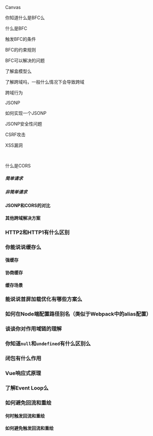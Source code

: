 Canvas

你知道什么是BFC么

什么是BFC

触发BFC的条件

BFC的约束规则

BFC可以解决的问题

了解盒模型么

了解跨域吗，一般什么情况下会导致跨域

跨域行为

JSONP

如何实现一个JSONP

JSONP安全性问题

CSRF攻击

XSS漏洞

​      

什么是CORS

##### 简单请求

##### 非简单请求

#### JSONP和CORS的对比

#### 其他跨域解决方案



### HTTP2和HTTP1有什么区别



### 你能说说缓存么

#### 强缓存

#### 协商缓存

#### 缓存场景



### 能说说首屏加载优化有哪些方案么

### 如何在Node端配置路径别名（类似于Webpack中的alias配置）



### 谈谈你对作用域链的理解



### 你知道`null`和`undefined`有什么区别么



### 闭包有什么作用



### Vue响应式原理



### 了解Event Loop么



### 如何避免回流和重绘



#### 何时触发回流和重绘



#### 如何避免触发回流和重绘



